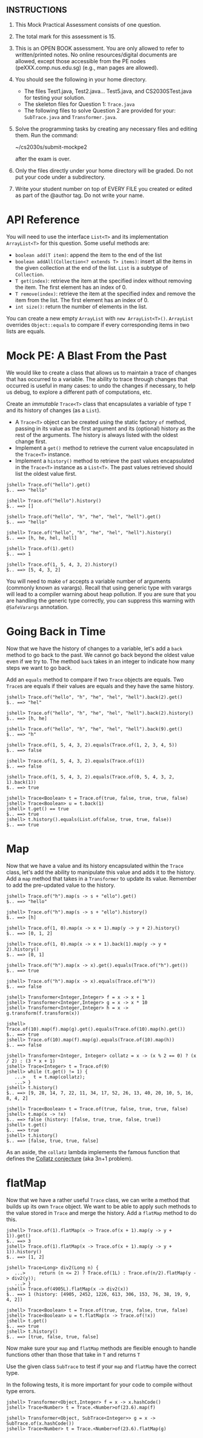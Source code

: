 INSTRUCTIONS
------------

1. This Mock Practical Assessment consists of one question.  

2. The total mark for this assessment is 15.  

3. This is an OPEN BOOK assessment.  You are only allowed to refer to written/printed notes.  No online resources/digital documents are allowed, except those accessible from the PE nodes (peXXX.comp.nus.edu.sg) (e.g., man pages are allowed).

4. You should see the following in your home directory.
   
   - The files Test1.java, Test2.java... Test5.java, and CS2030STest.java for testing your solution.
   - The skeleton files for Question 1: `Trace.java`
   - The following files to solve Question 2 are provided for your: `SubTrace.java` and `Transformer.java`.
     
5. Solve the programming tasks by creating any necessary files and editing them.  Run the command:

   ~/cs2030s/submit-mockpe2

   after the exam is over.

6. Only the files directly under your home directory will be graded.  Do not put your code under a subdirectory.

7. Write your student number on top of EVERY FILE you created or edited as part of the @author tag.  Do not write your name.

# API Reference

You will need to use the interface `List<T>` and its implementation `ArrayList<T>` for this question.  Some useful methods are:

- `boolean add(T item)`: append the item to the end of the list
- `boolean addAll(Collection<? extends T> items)`: insert all the items in the given collection at the end of the list.  `List` is a subtype of `Collection`.
- `T get(index)`: retrieve the item at the specified index without removing the item.  The first element has an index of 0.
- `T remove(index)`: retrieve the item at the specified index and remove the item from the list.  The first element has an index of 0.
- `int size()`: return the number of elements in the list.


You can create a new empty `ArrayList` with `new ArrayList<T>()`. `ArrayList` overrides `Object::equals` to compare if every corresponding items in two lists are equals.

# Mock PE: A Blast From the Past

We would like to create a class that allows us to maintain a trace of changes that has occurred to a variable.  The ability to trace through changes that occurred is useful in many cases: to undo the changes if necessary, to help us debug, to explore a different path of computations, etc.

Create an _immutable_ `Trace<T>` class that encapsulates a variable of type `T` and its history of changes (as a `List`).

- A `Trace<T>` object can be created using the static factory `of` method, passing in its value as the first argument and its (optional) history as the rest of the arguments.  The history is always listed with the oldest change first.
- Implement a `get()` method to retrieve the current value encapsulated in the `Trace<T>` instance.
- Implement a `history()` method to retrieve the past values encapsulated in the `Trace<T>` instance as a `List<T>`.  The past values retrieved should list the oldest value first.

```
jshell> Trace.of("hello").get()
$.. ==> "hello"

jshell> Trace.of("hello").history()
$.. ==> []

jshell> Trace.of("hello", "h", "he", "hel", "hell").get()
$.. ==> "hello"

jshell> Trace.of("hello", "h", "he", "hel", "hell").history()
$.. ==> [h, he, hel, hell]

jshell> Trace.of(1).get()
$.. ==> 1

jshell> Trace.of(1, 5, 4, 3, 2).history()
$.. ==> [5, 4, 3, 2]
```

You will need to make `of` accepts a variable number of arguments (commonly known as varargs).  Recall that using generic type with varargs will lead to a compiler warning about heap pollution.  If you are sure that you are handling the generic type correctly, you can suppress this warning with `@SafeVarargs` annotation.

# Going Back in Time

Now that we have the history of changes to a variable, let's add a `back` method to go back to the past.  We cannot go back beyond the oldest value even if we try to.  The method `back` takes in an integer to indicate how many steps we want to go back.

Add an `equals` method to compare if two `Trace` objects are equals.  Two `Trace`s are equals if their values are equals and they have the same history.

```
jshell> Trace.of("hello", "h", "he", "hel", "hell").back(2).get()
$.. ==> "hel"

jshell> Trace.of("hello", "h", "he", "hel", "hell").back(2).history()
$.. ==> [h, he]

jshell> Trace.of("hello", "h", "he", "hel", "hell").back(9).get()
$.. ==> "h"

jshell> Trace.of(1, 5, 4, 3, 2).equals(Trace.of(1, 2, 3, 4, 5))
$.. ==> false

jshell> Trace.of(1, 5, 4, 3, 2).equals(Trace.of(1))
$.. ==> false

jshell> Trace.of(1, 5, 4, 3, 2).equals(Trace.of(0, 5, 4, 3, 2, 1).back(1))
$.. ==> true

jshell> Trace<Boolean> t = Trace.of(true, false, true, true, false)
jshell> Trace<Boolean> u = t.back(1)
jshell> t.get() == true 
$.. ==> true
jshell> t.history().equals(List.of(false, true, true, false))
$.. ==> true

```

# Map

Now that we have a value and its history encapsulated within the `Trace` class, let's add the ability to manipulate this value and adds it to the history.  Add a `map` method that takes in a `Transformer` to update its value.  Remember to add the pre-updated value to the history.

```
jshell> Trace.of("h").map(s -> s + "ello").get()
$.. ==> "hello"

jshell> Trace.of("h").map(s -> s + "ello").history()
$.. ==> [h]

jshell> Trace.of(1, 0).map(x -> x + 1).map(y -> y + 2).history()
$.. ==> [0, 1, 2]

jshell> Trace.of(1, 0).map(x -> x + 1).back(1).map(y -> y + 2).history()
$.. ==> [0, 1]

jshell> Trace.of("h").map(x -> x).get().equals(Trace.of("h").get())
$.. ==> true

jshell> Trace.of("h").map(x -> x).equals(Trace.of("h"))
$.. ==> false

jshell> Transformer<Integer,Integer> f = x -> x + 1
jshell> Transformer<Integer,Integer> g = x -> x * 10
jshell> Transformer<Integer,Integer> h = x -> g.transform(f.transform(x))

jshell> Trace.of(10).map(f).map(g).get().equals(Trace.of(10).map(h).get())
$.. ==> true
jshell> Trace.of(10).map(f).map(g).equals(Trace.of(10).map(h))
$.. ==> false

jshell> Transformer<Integer, Integer> collatz = x -> (x % 2 == 0) ? (x / 2) : (3 * x + 1)
jshell> Trace<Integer> t = Trace.of(9)
jshell> while (t.get() != 1) {
   ...>   t = t.map(collatz);
   ...> }
jshell> t.history()
$.. ==> [9, 28, 14, 7, 22, 11, 34, 17, 52, 26, 13, 40, 20, 10, 5, 16, 8, 4, 2]

jshell> Trace<Boolean> t = Trace.of(true, false, true, true, false)
jshell> t.map(x -> !x)
$.. ==> false (history: [false, true, true, false, true])
jshell> t.get()
$.. ==> true
jshell> t.history()
$.. ==> [false, true, true, false]

```

As an aside, the `collatz` lambda implements the famous function that defines the <a href="https://en.wikipedia.org/wiki/Collatz_conjecture">Collatz conjecture</a> (aka 3n+1 problem).

# flatMap

Now that we have a rather useful `Trace` class, we can write a method that builds up its own `Trace` object. We want to be able to apply such methods to the value stored in `Trace` and merge the history.  Add a `flatMap` method to do this.

```
jshell> Trace.of(1).flatMap(x -> Trace.of(x + 1).map(y -> y + 1)).get()
$.. ==> 3
jshell> Trace.of(1).flatMap(x -> Trace.of(x + 1).map(y -> y + 1)).history()
$.. ==> [1, 2]

jshell> Trace<Long> div2(Long n) {
   ...>     return (n <= 2) ? Trace.of(1L) : Trace.of(n/2).flatMap(y -> div2(y));
   ...> }
jshell> Trace.of(4905L).flatMap(x -> div2(x))
$.. ==> 1 (history: [4905, 2452, 1226, 613, 306, 153, 76, 38, 19, 9, 4, 2])

jshell> Trace<Boolean> t = Trace.of(true, true, false, true, false)
jshell> Trace<Boolean> u = t.flatMap(x -> Trace.of(!x))
jshell> t.get()
$.. ==> true
jshell> t.history()
$.. ==> [true, false, true, false]
```

Now make sure your `map` and `flatMap` methods are flexible enough to handle functions other than those that take in `T` and returns `T`

Use the given class `SubTrace` to test if your `map` and `flatMap` have the correct type. 

In the following tests, it is more important for your code to compile without type errors.

```
jshell> Transformer<Object,Integer> f = x -> x.hashCode()
jshell> Trace<Number> t = Trace.<Number>of(23.6).map(f)

jshell> Transformer<Object, SubTrace<Integer>> g = x -> SubTrace.of(x.hashCode())
jshell> Trace<Number> t = Trace.<Number>of(23.6).flatMap(g)
```
